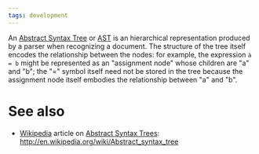 ```yaml
---
tags: development
---
```


An [Abstract Syntax Tree](/wiki/Abstract_Syntax_Tree) or [AST](/wiki/AST) is an hierarchical representation produced by a parser when recognizing a document. The structure of the tree itself encodes the relationship between the nodes: for example, the expression `a = b` might be represented as an "assignment node" whose children are "a" and "b"; the "=" symbol itself need not be stored in the tree because the assignment node itself embodies the relationship between "a" and "b".

# See also

-   [Wikipedia](/wiki/Wikipedia) article on [Abstract Syntax Trees](/wiki/Abstract_Syntax_Trees): <http://en.wikipedia.org/wiki/Abstract_syntax_tree>

